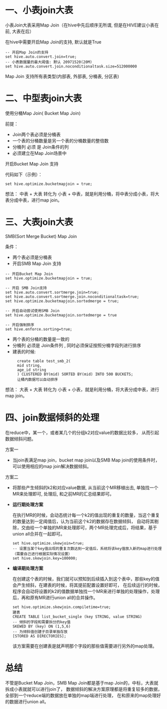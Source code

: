 # 一、小表join大表
小表Join大表采用Map Join（在hive中先后顺序无所谓, 但是在HIVE建议小表在前, 大表在后）

在hive中需要开启Map Join的支持, 默认就是True

```text
-- 开启Map Join的支持
set hive.auto.convert.join=true;
-- 小表数据量的最大阈值: 默认 20971520(20M)
set hive.auto.convert.join.noconditionaltask.size=512000000
```
Map Join 支持所有表类型(内部表, 外部表, 分桶表, 分区表)

# 二、中型表join大表
使用分桶Map Join( Bucket Map Join)

前提：
* Join两个表必须是分桶表
* 一个表的分桶数量是另一个表的分桶数量的整倍数
* 分桶列 必须 是 Join条件的列
* 必须建立在Map Join场景中

开启Bucket Map Join 支持

代码如下（示例）：
```text
set hive.optimize.bucketmapjoin = true;
```

想法：
中表 + 大表 转化为 小表 + 中表，就是利用分桶，将中表分成小表，将大表分成中表，进行map join。


# 三、大表join大表
SMB(Sort Merge Bucket) Map Join

条件：
* 两个表必须是分桶表
* 开启SMB Map Join 支持

```text
-- 开启Bucket Map Join
set hive.optimize.bucketmapjoin = true;

-- 开启 SMB Join支持
set hive.auto.convert.sortmerge.join=true;
set hive.auto.convert.sortmerge.join.noconditionaltask=true;
set hive.optimize.bucketmapjoin.sortedmerge = true;

-- 开启自动尝试使用SMB Join
set hive.optimize.bucketmapjoin.sortedmerge = true

-- 开启强制排序
set hive.enforce.sorting=true;
```
- 两个表的分桶的数量是一致的
- 分桶列 必须是 Join条件列 , 同时必须保证按照分桶字段列进行排序
- 建表的时候:
  ```text
    create table test_smb_2(
    mid string,
    age_id string
    ) CLUSTERED BY(mid) SORTED BY(mid) INTO 500 BUCKETS;
    让桶内数据可以自动排序
  ```

想法：
大表 + 大表 转化为 小表 + 小表，就是利用分桶，将大表分成中表，进行map join。
  
# 四、join数据倾斜的处理
在reduce中，某一个，或者某几个的分组k2对应value的数据比较多， 从而引起数据倾斜问题。

方案一
- 当join表满足map join，bucket map join以及SMB Map join的使用条件时，可以使用相应的map join解决数据倾斜。


方案二
- 将那些产生倾斜的k2和对应value数据, 从当前这个MR移植出去, 单独找一个MR来处理即可, 处理后, 和之前MR的汇总结果即可。

- **运行期处理方案**
  
  在执行MR的时候，会动态统计每一个k2的值出现的重复的数量，当这个重复的数量达到一定阈值后，认为当前这个k2的数据存在数据倾斜，
  自动将其剔除，交由给一个单独的MR来处理即可，两个MR处理完成后，将结果，基于union all合并在一起即可。
    ```text
    set hive.optimize.skewjoin=true;
    -- 设置当某个key值出现的重复次数达到一定值后，系统将该key值放入新的map进行处理（需要自己进行根据实际情况设置）
    set hive.skewjoin.key=100000;
    ```
- **编译期处理方案**
  
  在创建这个表的时候，我们就可以预知到后续插入到这个表中，那些key的值会产生倾斜，在建表的时候，将其提前配置设置好即可，
  在后续运行的时候，程序会自动将设置的k2的值数据单独找一个MR来进行单独的处理操作，处理后，再和原有MR进行union all的合并操作。
    ```text
    set hive.optimize.skewjoin.compiletime=true;
    建表
    CREATE TABLE list_bucket_single (key STRING, value STRING)
    -- 倾斜的字段和需要拆分的key值
    SKEWED BY (key) ON (1,5,6)
    -- 为倾斜值创建子目录单独存放
    [STORED AS DIRECTORIES];
    ```
  该方案需要在创建表是就声明那个字段的那些值需要进行另外的map处理。

# 总结
不管是Bucket Map Join，SMB Map Join都是基于map Join的，中标，大表就拆成小表就就可以进行join了，
数据倾斜的解决方案原理都是将重复较多的数据，全部到一个reduce端的数据放在单独的map端进行处理，
在和原来的map处理好的数据进行union all。
